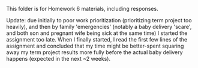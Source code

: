 This folder is for Homework 6 materials, including responses.

Update: due initially to poor work prioritization (prioritizing term project too heavily), and then by family 'emergencies' (notably a baby delivery 'scare', and both son and pregnant wife being sick at the same time) I started the assignment too late. When I finally started, I read the first few lines of the assignment and concluded that my time might be better-spent squaring away my term project results more fully before the actual baby delivery happens (expected in the next ~2 weeks).
